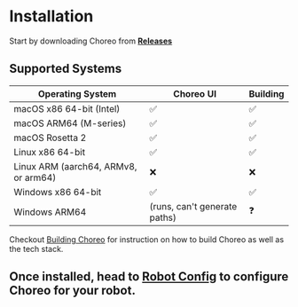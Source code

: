 # Installation

Start by downloading Choreo from **[Releases](https://github.com/SleipnirGroup/Choreo/releases)**

## Supported Systems

| Operating System                     | Choreo UI                    | Building |
| ------------------------------------ | ---------------------------- | -------- |
| macOS x86 64-bit (Intel)             | ✅                           | ✅       |
| macOS ARM64 (M-series)               | ✅                           | ✅       |
| macOS Rosetta 2                      | ✅                           | ✅       |
| Linux x86 64-bit                     | ✅                           | ✅       |
| Linux ARM (aarch64, ARMv8, or arm64) | ❌                           | ❌       |
| Windows x86 64-bit                   | ✅                           | ✅       |
| Windows ARM64                        | (runs, can't generate paths) | ❓       |

Checkout [Building Choreo](./contributing/building-choreo.md) for instruction on how to build Choreo as well as the tech stack.

## Once installed, head to [Robot Config](./document-settings/robot-configuration.md) to configure Choreo for your robot.
